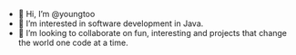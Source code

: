 - 👋 Hi, I’m @youngtoo
- 👀 I’m interested in software development in Java.
- 💞️ I’m looking to collaborate on fun, interesting and projects that change the world one code at a time.

<!---
youngtoo/youngtoo is a ✨ special ✨ repository because its `README.md` (this file) appears on your GitHub profile.
You can click the Preview link to take a look at your changes.
--->
